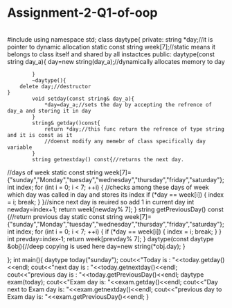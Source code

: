 # Assignment-2-Q1-of-oop
<br>
#include<iostream>
using namespace std;
class daytype{
	private:
		string *day;//it is pointer to dynamic allocation
		static const string week[7];//static means it belongs to class itself and shared by all instactces 
		public:
			daytype(const string day_a){
				day=new string(day_a);//dynamically allocates memory to day
				
			}
			~daytype(){
		delete day;//destructor
	}
			void setday(const string& day_a){
				*day=day_a;//sets the day by accepting the refrence of day_a and storing it in day
			}
			string& getday()const{
				return *day;//this func return the refrence of type string and it is const as it
				//doenst modify any memebr of class specifically day variable
			}
			string getnextday() const{//returns the next day.
//days of week
				static const string week[7]={"sunday","Monday","tuesday","wednesday","thursday","friday","saturday"};
				int index;
				for (int i = 0; i < 7; ++i) {
				//checks among these days of week which day was called in day and stores its index
            if (*day == week[i]) {
                index = i;
                break;
            }
        }//since next day is reuired so add 1 in current day
        int newday=index+1;
        return week[newday% 7];
			}
			string getPreviousDay() const {//return previous day
        static const string week[7]={"sunday","Monday","tuesday","wednesday","thursday","friday","saturday"};
        int index;
        for (int i = 0; i < 7; ++i) {
            if (*day == week[i]) {
                index = i;
                break;
            }
        }
        int prevday=index-1;
        return week[prevday% 7];
    }
    daytype(const daytype &obj){//deep copying is used here
    	day=new string(*obj.day);
    }
	
};
int main(){
	daytype today("sunday");
	cout<<"Today is : "<<today.getday()<<endl;
	cout<<"next day is : "<<today.getnextday()<<endl;
	cout<<"previous day is : "<<today.getPreviousDay()<<endl;
	daytype exam(today);
	cout<<"Exam day is: "<<exam.getday()<<endl;
	cout<<"Day next to Exam day is: "<<exam.getnextday()<<endl;
	cout<<"previous day to Exam day is: "<<exam.getPreviousDay()<<endl;
	}
